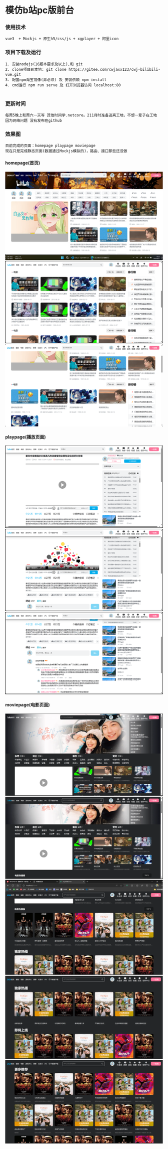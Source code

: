 # 模仿b站pc版前台

### 使用技术

```
vue3  + Mockjs + 原生h5/css/js + xgplayer + 阿里icon
```

### 项目下载及运行

```
1. 安装nodejs(16版本要求及以上),和 git
2. clone项目到本地: git clone https://gitee.com/cwjaxx123/cwj-bilibili-vue.git
3. 配置npm淘宝镜像(非必须) 及 安装依赖 npm install
4. cmd运行 npm run serve 及 打开浏览器访问 localhost:80
 
```

### 更新时间

```
每周5晚上和周六一天写 其他时间学.netcore。211月时准备逃离工地，不想一辈子在工地
因为网络问题 没有发布在github 
```




### 效果图 
```
目前完成的页面：homepage playpage moviepage
现在只是完成静态页面(数据通过Mockjs模拟的)，路由、接口那些还没做
```
#### homepage(首页)

![输入图片说明](public/homepage1.png)
![输入图片说明](public/homepage2.png)
![输入图片说明](public/homepage3.png)

#### playpage(播放页面)
![输入图片说明](public/playpage1.png)
![输入图片说明](public/playpage2.png)
![输入图片说明](public/playpage3.png)

#### moviepage(电影页面)
![输入图片说明](public/movie1.png)
![输入图片说明](public/movie2.png)
![输入图片说明](public/movie3.png)
![输入图片说明](public/movie4.png)
![输入图片说明](public/movie5.png)
    
